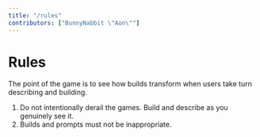 ```yaml
---
title: "/rules"
contributors: ["BunnyNabbit \"Aon\""]
---
```

# Rules
The point of the game is to see how builds transform when users take turn describing and building.
1. Do not intentionally derail the games. Build and describe as you genuinely see it.
2. Builds and prompts must not be inappropriate.